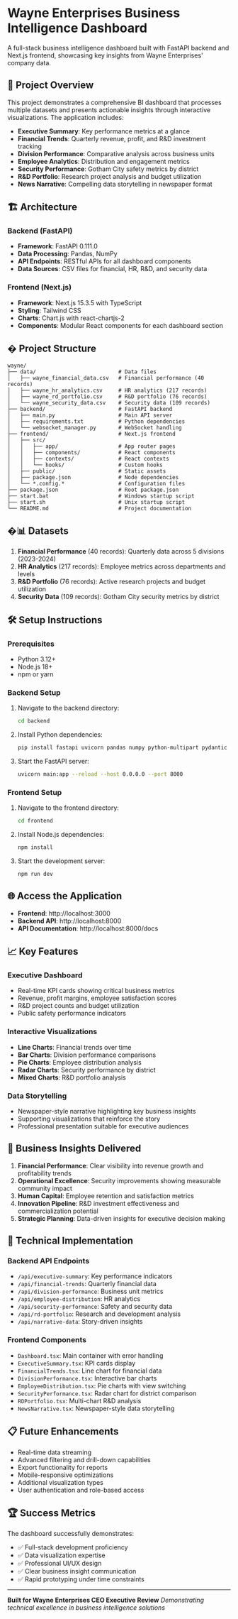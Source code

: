 # Wayne Enterprises Business Intelligence Dashboard

A full-stack business intelligence dashboard built with FastAPI backend and Next.js frontend, showcasing key insights from Wayne Enterprises' company data.

## 🚀 Project Overview

This project demonstrates a comprehensive BI dashboard that processes multiple datasets and presents actionable insights through interactive visualizations. The application includes:

- **Executive Summary**: Key performance metrics at a glance
- **Financial Trends**: Quarterly revenue, profit, and R&D investment tracking
- **Division Performance**: Comparative analysis across business units
- **Employee Analytics**: Distribution and engagement metrics
- **Security Performance**: Gotham City safety metrics by district
- **R&D Portfolio**: Research project analysis and budget utilization
- **News Narrative**: Compelling data storytelling in newspaper format

## 🏗️ Architecture

### Backend (FastAPI)
- **Framework**: FastAPI 0.111.0
- **Data Processing**: Pandas, NumPy
- **API Endpoints**: RESTful APIs for all dashboard components
- **Data Sources**: CSV files for financial, HR, R&D, and security data

### Frontend (Next.js)
- **Framework**: Next.js 15.3.5 with TypeScript
- **Styling**: Tailwind CSS
- **Charts**: Chart.js with react-chartjs-2
- **Components**: Modular React components for each dashboard section

## � Project Structure

```
wayne/
├── data/                          # Data files
│   ├── wayne_financial_data.csv   # Financial performance (40 records)
│   ├── wayne_hr_analytics.csv     # HR analytics (217 records)
│   ├── wayne_rd_portfolio.csv     # R&D portfolio (76 records)
│   └── wayne_security_data.csv    # Security data (109 records)
├── backend/                       # FastAPI backend
│   ├── main.py                    # Main API server
│   ├── requirements.txt           # Python dependencies
│   └── websocket_manager.py       # WebSocket handling
├── frontend/                      # Next.js frontend
│   ├── src/
│   │   ├── app/                   # App router pages
│   │   ├── components/            # React components
│   │   ├── contexts/              # React contexts
│   │   └── hooks/                 # Custom hooks
│   ├── public/                    # Static assets
│   ├── package.json               # Node dependencies
│   └── *.config.*                 # Configuration files
├── package.json                   # Root package.json
├── start.bat                      # Windows startup script
├── start.sh                       # Unix startup script
└── README.md                      # Project documentation
```

## �📊 Datasets

1. **Financial Performance** (40 records): Quarterly data across 5 divisions (2023-2024)
2. **HR Analytics** (217 records): Employee metrics across departments and levels
3. **R&D Portfolio** (76 records): Active research projects and budget utilization
4. **Security Data** (109 records): Gotham City security metrics by district

## 🛠️ Setup Instructions

### Prerequisites
- Python 3.12+
- Node.js 18+
- npm or yarn

### Backend Setup
1. Navigate to the backend directory:
   ```bash
   cd backend
   ```

2. Install Python dependencies:
   ```bash
   pip install fastapi uvicorn pandas numpy python-multipart pydantic
   ```

3. Start the FastAPI server:
   ```bash
   uvicorn main:app --reload --host 0.0.0.0 --port 8000
   ```

### Frontend Setup
1. Navigate to the frontend directory:
   ```bash
   cd frontend
   ```

2. Install Node.js dependencies:
   ```bash
   npm install
   ```

3. Start the development server:
   ```bash
   npm run dev
   ```

## 🌐 Access the Application

- **Frontend**: http://localhost:3000
- **Backend API**: http://localhost:8000
- **API Documentation**: http://localhost:8000/docs

## 📈 Key Features

### Executive Dashboard
- Real-time KPI cards showing critical business metrics
- Revenue, profit margins, employee satisfaction scores
- R&D project counts and budget utilization
- Public safety performance indicators

### Interactive Visualizations
- **Line Charts**: Financial trends over time
- **Bar Charts**: Division performance comparisons
- **Pie Charts**: Employee distribution analysis
- **Radar Charts**: Security performance by district
- **Mixed Charts**: R&D portfolio analysis

### Data Storytelling
- Newspaper-style narrative highlighting key business insights
- Supporting visualizations that reinforce the story
- Professional presentation suitable for executive audiences

## 🎯 Business Insights Delivered

1. **Financial Performance**: Clear visibility into revenue growth and profitability trends
2. **Operational Excellence**: Security improvements showing measurable community impact
3. **Human Capital**: Employee retention and satisfaction metrics
4. **Innovation Pipeline**: R&D investment effectiveness and commercialization potential
5. **Strategic Planning**: Data-driven insights for executive decision making

## 🔧 Technical Implementation

### Backend API Endpoints
- `/api/executive-summary`: Key performance indicators
- `/api/financial-trends`: Quarterly financial data
- `/api/division-performance`: Business unit metrics
- `/api/employee-distribution`: HR analytics
- `/api/security-performance`: Safety and security data
- `/api/rd-portfolio`: Research and development analysis
- `/api/narrative-data`: Story-driven insights

### Frontend Components
- `Dashboard.tsx`: Main container with error handling
- `ExecutiveSummary.tsx`: KPI cards display
- `FinancialTrends.tsx`: Line chart for financial data
- `DivisionPerformance.tsx`: Interactive bar charts
- `EmployeeDistribution.tsx`: Pie charts with view switching
- `SecurityPerformance.tsx`: Radar chart for district comparison
- `RDPortfolio.tsx`: Multi-chart R&D analysis
- `NewsNarrative.tsx`: Newspaper-style data storytelling

## 📋 Future Enhancements

- Real-time data streaming
- Advanced filtering and drill-down capabilities
- Export functionality for reports
- Mobile-responsive optimizations
- Additional visualization types
- User authentication and role-based access

## 🏆 Success Metrics

The dashboard successfully demonstrates:
- ✅ Full-stack development proficiency
- ✅ Data visualization expertise
- ✅ Professional UI/UX design
- ✅ Clear business insight communication
- ✅ Rapid prototyping under time constraints

---

**Built for Wayne Enterprises CEO Executive Review**
*Demonstrating technical excellence in business intelligence solutions*

